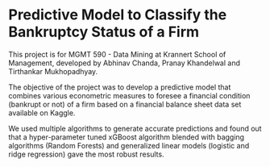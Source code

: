 # Predictive Model to Classify the Bankruptcy Status of a Firm

This project is for MGMT 590 - Data Mining at Krannert School of Management, developed by Abhinav Chanda, Pranay Khandelwal and Tirthankar Mukhopadhyay.

The objective of the project was to develop a predictive model that combines various econometric measures to foresee a financial condition (bankrupt or not) of a firm based on a financial balance sheet data set available on Kaggle.

We used multiple algorithms to generate accurate predictions and found out that a hyper-parameter tuned xGBoost algorithm blended with bagging algorithms (Random Forests) and generalized linear models (logistic and ridge regression) gave the most robust results. 

